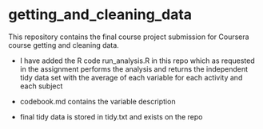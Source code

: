 # getting_and_cleaning_data

This repository contains the final course project submission for Coursera course getting and cleaning data. 

* I have added the R code run_analysis.R in this repo which as requested in the assignment performs the analysis and returns the independent tidy data set with the average of each variable for each activity and each subject

* codebook.md contains the variable description

* final tidy data is stored in tidy.txt and exists on the repo
